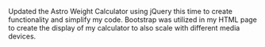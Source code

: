 Updated the Astro Weight Calculator using jQuery this time to create functionality and simplify my code. Bootstrap was utilized in my HTML page to create the display of my calculator to also scale with different media devices.
